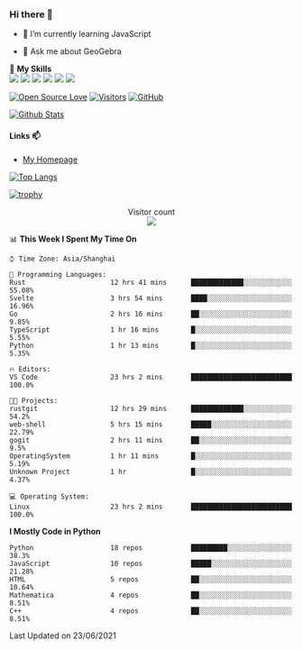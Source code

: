 ### Hi there 👋

<!--
**wuyudi/wuyudi** is a ✨ _special_ ✨ repository because its `README.md` (this file) appears on your GitHub profile.

Here are some ideas to get you started:

- 🔭 I’m currently working on ...
- 👯 I’m looking to collaborate on ...
- 🤔 I’m looking for help with ...

- 📫 How to reach me: ...
- 😄 Pronouns: ...
- ⚡ Fun fact: ...
-->

- 🌱 I’m currently learning JavaScript

- 💬 Ask me about GeoGebra

🌟 **My Skills**  
![](https://img.shields.io/badge/-Svelte-3e74a2?style=flat-square&logo=Svelte&logoColor=fff)
![](https://img.shields.io/badge/-TypeScript-3e74a2?style=flat-square&logo=TypeScript&logoColor=fff)
![](https://img.shields.io/badge/-JavaScript-3e74a2?style=flat-square&logo=JavaScript&logoColor=fff)
![](https://img.shields.io/badge/-Python-3e74a2?style=flat-square&logo=Python&logoColor=fff)
![](https://img.shields.io/badge/-Mathematica-3e74a2?style=flat-square&logo=Wolfram&logoColor=fff)
![](https://img.shields.io/badge/-C%2B%2B-3e74a2?style=flat-square&logo=C%2B%2B&logoColor=fff)

[![Open Source Love](https://badges.frapsoft.com/os/v1/open-source.svg?v=103)](https://github.com/wuyudi/)
[![Visitors](https://visitor-badge.glitch.me/badge?page_id=wuyudi.wuyudi)](https://github.com/wuyudi/)
[![GitHub](https://img.shields.io/github/followers/wuyudi.svg?lable=GitHub&style=social)](https://github.com/wuyudi/)

[![Github Stats](https://github-readme-stats.vercel.app/api?username=wuyudi&show_icons=true)](https://github.com/wuyudi/)

#### Links 📫

* [My Homepage](https://wuyudi.github.io/blog/)

[![Top Langs](https://github-readme-stats.vercel.app/api/top-langs/?username=wuyudi&hide=HTML,jupyter%20notebook&layout=compact)](https://github.com/wuyudi/github-readme-stats)

[![trophy](https://github-profile-trophy.vercel.app/?username=wuyudi&theme=onedark)](https://github.com/ryo-ma/github-profile-trophy)

<p align="center"> 
  Visitor count<br>
  <img src="https://profile-counter.glitch.me/wuyudi/count.svg" />
</p>

<!--START_SECTION:waka-->
📊 **This Week I Spent My Time On** 

```text
⌚︎ Time Zone: Asia/Shanghai

💬 Programming Languages: 
Rust                     12 hrs 41 mins      █████████████░░░░░░░░░░░░   55.08% 
Svelte                   3 hrs 54 mins       ████░░░░░░░░░░░░░░░░░░░░░   16.96% 
Go                       2 hrs 16 mins       ██░░░░░░░░░░░░░░░░░░░░░░░   9.85% 
TypeScript               1 hr 16 mins        █░░░░░░░░░░░░░░░░░░░░░░░░   5.55% 
Python                   1 hr 13 mins        █░░░░░░░░░░░░░░░░░░░░░░░░   5.35%

🔥 Editors: 
VS Code                  23 hrs 2 mins       █████████████████████████   100.0%

🐱‍💻 Projects: 
rustgit                  12 hrs 29 mins      █████████████░░░░░░░░░░░░   54.2% 
web-shell                5 hrs 15 mins       █████░░░░░░░░░░░░░░░░░░░░   22.79% 
gogit                    2 hrs 11 mins       ██░░░░░░░░░░░░░░░░░░░░░░░   9.5% 
OperatingSystem          1 hr 11 mins        █░░░░░░░░░░░░░░░░░░░░░░░░   5.19% 
Unknown Project          1 hr                █░░░░░░░░░░░░░░░░░░░░░░░░   4.37%

💻 Operating System: 
Linux                    23 hrs 2 mins       █████████████████████████   100.0%

```

**I Mostly Code in Python** 

```text
Python                   18 repos            █████████░░░░░░░░░░░░░░░░   38.3% 
JavaScript               10 repos            █████░░░░░░░░░░░░░░░░░░░░   21.28% 
HTML                     5 repos             ██░░░░░░░░░░░░░░░░░░░░░░░   10.64% 
Mathematica              4 repos             ██░░░░░░░░░░░░░░░░░░░░░░░   8.51% 
C++                      4 repos             ██░░░░░░░░░░░░░░░░░░░░░░░   8.51%

```



 Last Updated on 23/06/2021
<!--END_SECTION:waka-->
